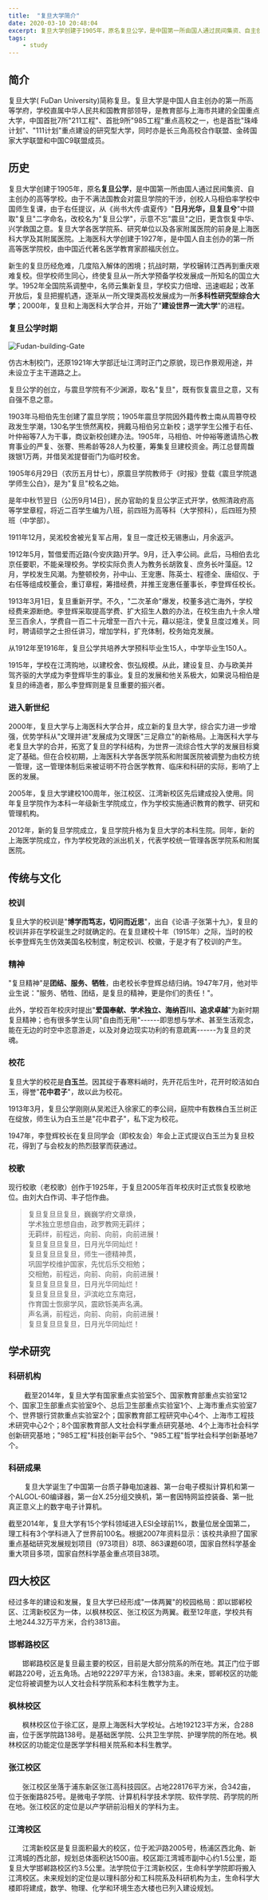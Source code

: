 ```yaml
---
title:  "复旦大学简介"
date: 2020-03-10 20:48:04
excerpt: 复旦大学创建于1905年，原名复旦公学，是中国第一所由国人通过民间集资、自主创办的高等学校。
tags:
    - study
---
```


## 简介

复旦大学( FuDan University)简称复旦。复旦大学是中国人自主创办的第一所高等学府，学校直属中华人民共和国教育部领导，是教育部与上海市共建的全国重点大学，中国首批7所"211工程"、首批9所"985工程"重点高校之一，也是首批"珠峰计划"、"111计划"重点建设的研究型大学，同时亦是长三角高校合作联盟、金砖国家大学联盟和中国C9联盟成员。

## 历史

复旦大学创建于1905年，原名**复旦公学**，是中国第一所由国人通过民间集资、自主创办的高等学校。由于不满法国教会对震旦学院的干涉，创校人马相伯率学校中国师生复课，由于右任提议，从《尚书大传·虞夏传》"**日月光华，旦复旦兮**"中撷取"复旦"二字命名，改校名为"复旦公学"，示意不忘"震旦"之旧，更含恢复中华、兴学救国之意。复旦大学各医学院系、研究单位以及各家附属医院的前身是上海医科大学及其附属医院。上海医科大学创建于1927年，是中国人自主创办的第一所高等医学院校，由中国近代著名医学教育家颜福庆创立。

新生的复旦历经危难，几度陷入解体的困境；抗战时期，学校辗转江西再到重庆艰难复校。但学校师生同心，终使复旦从一所大学预备学校发展成一所知名的国立大学。1952年全国院系调整中，名师云集新复旦，学校实力倍增、迅速崛起；改革开放后，复旦把握机遇，逐渐从一所文理类高校发展成为一所**多科性研究型综合大学**；2000年，复旦和上海医科大学合并，开始了"**建设世界一流大学**"的进程。

### 复旦公学时期

![Fudan-building-Gate](https://i.loli.net/2019/08/18/opD8fKLMWSiXkdz.jpg)

仿古木制校门，还原1921年大学部迁址江湾时正门之原貌，现已作景观用途，并未设立于主干道路之上。

复旦公学的创立，与震旦学院有不少渊源，取名"复旦"，既有恢复震旦之意，又有自强不息之意。

1903年马相伯先生创建了震旦学院；1905年震旦学院因外籍传教士南从周篡夺校政发生学潮，130名学生愤然离校，拥戴马相伯另立新校；退学学生公推于右任、叶仲裕等7人为干事，商议新校创建办法。1905年，马相伯、叶仲裕等邀请热心教育事业的严复、张謇、熊希龄等28人为校董，筹集复旦建校资金。两江总督周馥拨银1万两，并借吴淞提督衙门为临时校舍。

1905年6月29日（农历五月廿七），原震旦学院教师于《时报》登载《震旦学院退学师生公白》，是为"复旦"校名之始。

是年中秋节翌日（公历9月14日），民办官助的复旦公学正式开学，依照清政府高等学堂章程，将近二百学生编为八班，前四班为高等科（大学预科），后四班为预班（中学部）。

1911年12月，吴淞校舍被光复军占用，复旦一度迁校无锡惠山，月余返沪。

1912年5月，暂借爱而近路(今安庆路)开学。9月，迁入李公祠。此后，马相伯去北京任要职，不能亲理校务。学校实际负责人为教务长胡敦复、庶务长叶藻庭。12月，学校发生风潮。为整顿校务，孙中山、王宠惠、陈英士、程德全、唐绍仪、于右任等组成校董会，重订章程，筹措经费，并推王宠惠任董事长，李登辉任校长。

1913年3月1日，复旦重新开学。不久，"二次革命"爆发，校董多逃亡海外，学校经费来源断绝。李登辉采取提高学费、扩大招生人数的办法，在校生由九十余人增至三百余人，学费自一百二十元增至一百六十元，藉以挹注，使复旦度过难关。同时，聘请硕学之士担任讲习，增加学科，扩充体制，校务始克发展。

从1912年至1916年，复旦公学共培养大学预科毕业生15人，中学毕业生150人。

1915年，学校在江湾购地，以建校舍、恢弘规模。从此，建设复旦、办与欧美并驾齐驱的大学成为李登辉毕生的事业。复旦的发展和他关系极大，如果说马相伯是复旦的缔造者，那么李登辉则是复旦重要的振兴者。

### 进入新世纪

2000年，复旦大学与上海医科大学合并，成立新的复旦大学，综合实力进一步增强，优势学科从"文理并进"发展成为文理医"三足鼎立"的新格局。上海医科大学与老复旦大学的合并，拓宽了复旦的学科结构，为世界一流综合性大学的发展目标奠定了基础。但在合校初期，上海医科大学各医学院系和附属医院被调整为由校方统一管理，这一管理体制后来被证明不符合医学教育、临床和科研的实际，影响了上医的发展。

2005年，复旦大学建校100周年，张江校区、江湾新校区先后建成投入使用。同年复旦学院作为本科一年级新生学院成立，作为学校实施通识教育的教学、研究和管理机构。

2012年，新的复旦学院成立，复旦学院升格为复旦大学的本科生院。同年，新的上海医学院成立，作为学校党政的派出机关，代表学校统一管理各医学院系和附属医院。

## 传统与文化

### 校训

复旦大学的校训是"**博学而笃志，切问而近思**"，出自《论语·子张第十九》，复旦的校训并非在学校诞生之时就确定的。在复旦建校十年（1915年）之际，当时的校长李登辉先生仿效美国名校制度，制定校训、校徽，于是才有了校训的产生。

### 精神

"复旦精神"是**团结、服务、牺牲**，由老校长李登辉总结归纳。1947年7月，他对毕业生说："服务、牺牲、团结，是复旦的精神，更是你们的责任！"。

此外，学校百年校庆时提出"**爱国奉献、学术独立、海纳百川、追求卓越**"为新时期复旦精神；也有很多学生认同"自由而无用"------即思想与学术、甚至生活观念，能在无边的时空中恣意游走，以及对身边现实功利的有意疏离------为复旦的灵魂。

### 校花

复旦大学的校花是**白玉兰**。因其绽于春寒料峭时，先开花后生叶，花开时皎洁如白玉，得誉"**花中君子**"，故以此为校花。

1913年3月，复旦公学刚刚从吴淞迁入徐家汇的李公祠，庭院中有数株白玉兰树正在绽放，师生认为白玉兰是"花中君子"，私下定为校花。

1947年，李登辉校长在复旦同学会（即校友会）年会上正式提议白玉兰为复旦校花，得到了与会校友的热烈鼓掌而获通过。

### 校歌

现行校歌（老校歌）创作于1925年，于复旦2005年百年校庆时正式恢复校歌地位。由刘大白作词、丰子恺作曲。

>复旦复旦旦复旦，巍巍学府文章焕，  
>学术独立思想自由，政罗教网无羁绊；  
>无羁绊，前程远，向前、向前，向前进展！  
>复旦复旦旦复旦，日月光华同灿烂！  
>复旦复旦旦复旦，师生一德精神贯，  
>巩固学校维护国家，先忧后乐交相勉；  
>交相勉，前程远，向前、向前，向前进展！  
>复旦复旦旦复旦，日月光华同灿烂！  
>复旦复旦旦复旦，沪滨屹立东南冠，  
>作育国士恢廓学风，震欧铄美声名满。  
>声名满，前程远，向前、向前，向前进展！  
>复旦复旦旦复旦，日月光华同灿烂！  

## 学术研究

### 科研机构

　　
截至2014年，复旦大学有国家重点实验室5个、国家教育部重点实验室12个、国家卫生部重点实验室9个、总后卫生部重点实验室1个、上海市重点实验室7个、世界银行贷款重点实验室2个；国家教育部工程研究中心4个、上海市工程技术研究中心2个；8个国家教育部人文社会科学重点研究基地、4个上海市社会科学创新研究基地；"985工程"科技创新平台5个、"985工程"哲学社会科学创新基地7个。

### 科研成果

　　
复旦大学诞生了中国第一台质子静电加速器、第一台电子模拟计算机和第一个ALGOL-60编译器，第一台X.25分组交换机，第一套因特网监控装备、第一批真正意义上的数字电子计算机。

截至2014年，复旦大学有15个学科领域进入ESI全球前1%，数量位居全国第二，理工科有3个学科进入了世界前100名。根据2007年资料显示：该校共承担了国家重点基础研究发展规划项目（973项目）8项、863课题60项，国家自然科学基金重大项目多项，国家自然科学基金重点项目38项。

## 四大校区

经过多年的建设和发展，复旦大学已经形成"一体两翼"的校园格局：即以邯郸校区、江湾新校区为一体，以枫林校区、张江校区为两翼。截至12年底，学校共有土地244.32万平方米，合约3813亩。

### 邯郸路校区

　　邯郸路校区是复旦最主要的校区，目前是大部分院系的所在地。其正门位于邯郸路220号，近五角场。占地922297平方米，合1383亩。未来，邯郸校区的功能定位将被调整为以人文社会科学院系和本科生教学为主。

### 枫林校区

　　枫林校区位于徐汇区，是原上海医科大学校址。占地192123平方米，合288亩，位于医学院路138号。是基础医学院、公共卫生学院、护理学院的所在地。枫林校区的功能定位是医学学科相关院系和本科生教学。

### 张江校区

　　张江校区坐落于浦东新区张江高科技园区。占地228176平方米，合342亩，位于张衡路825号。是微电子学院、计算机科学技术学院、软件学院、药学院的所在地。张江校区的定位是以产学研前沿相关的学科为主。

### 江湾校区

　　江湾新校区是复旦面积最大的校区，位于淞沪路2005号，杨浦区西北角、新江湾城的西北部，规划总体面积达1500亩。校区距江湾城市副中心约1.5公里，距复旦大学邯郸路校区约3.5公里。法学院位于江湾新校区，生命科学学院即将搬入江湾校区。未来规划的定位是以理科部分和工科院系及科研机构为主，生命科学大楼即将建成，数学、物理、化学和环境生态大楼也已列入建设规划。
